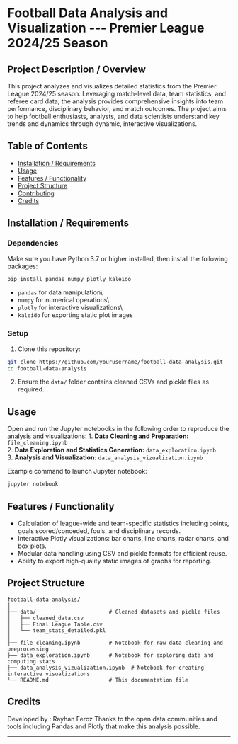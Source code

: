 # Football Data Analysis and Visualization --- Premier League 2024/25 Season

## Project Description / Overview

This project analyzes and visualizes detailed statistics from the
Premier League 2024/25 season. Leveraging match-level data, team
statistics, and referee card data, the analysis provides comprehensive
insights into team performance, disciplinary behavior, and match
outcomes. The project aims to help football enthusiasts, analysts, and
data scientists understand key trends and dynamics through dynamic,
interactive visualizations.

## Table of Contents

-   [Installation / Requirements](#installation--requirements)
-   [Usage](#usage)
-   [Features / Functionality](#features--functionality)
-   [Project Structure](#project-structure)
-   [Contributing](#contributing)
-   [Credits](#credits)

## Installation / Requirements

### Dependencies

Make sure you have Python 3.7 or higher installed, then install the
following packages:

``` bash
pip install pandas numpy plotly kaleido
```

-   `pandas` for data manipulation\
-   `numpy` for numerical operations\
-   `plotly` for interactive visualizations\
-   `kaleido` for exporting static plot images

### Setup

1.  Clone this repository:

``` bash
git clone https://github.com/yourusername/football-data-analysis.git
cd football-data-analysis
```

2.  Ensure the `data/` folder contains cleaned CSVs and pickle files as
    required.

## Usage

Open and run the Jupyter notebooks in the following order to reproduce
the analysis and visualizations: 1. **Data Cleaning and Preparation:**
`file_cleaning.ipynb`\
2. **Data Exploration and Statistics Generation:**
`data_exploration.ipynb`\
3. **Analysis and Visualization:** `data_analysis_vizualization.ipynb`

Example command to launch Jupyter notebook:

``` bash
jupyter notebook
```

## Features / Functionality

-   Calculation of league-wide and team-specific statistics including
    points, goals scored/conceded, fouls, and disciplinary records.
-   Interactive Plotly visualizations: bar charts, line charts, radar
    charts, and box plots.
-   Modular data handling using CSV and pickle formats for efficient
    reuse.
-   Ability to export high-quality static images of graphs for
    reporting.

## Project Structure

    football-data-analysis/
    │
    ├── data/                       # Cleaned datasets and pickle files
    │   ├── cleaned_data.csv
    │   ├── Final League Table.csv
    │   └── team_stats_detailed.pkl
    │
    ├── file_cleaning.ipynb         # Notebook for raw data cleaning and preprocessing
    ├── data_exploration.ipynb      # Notebook for exploring data and computing stats
    ├── data_analysis_vizualization.ipynb  # Notebook for creating interactive visualizations
    └── README.md                   # This documentation file

## Credits

Developed by : Rayhan Feroz
Thanks to the open data communities and tools including Pandas and
Plotly that make this analysis possible.

------------------------------------------------------------------------

